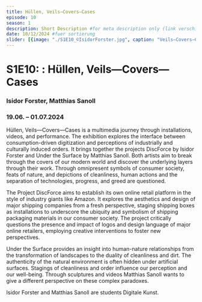 ```yaml
---
title: Hüllen, Veils—Covers—Cases
episode: 10
season: 1
description: Short Description #for meta description only (link verschicken etc. nicht auf der seite zu sehen)
date: 10/12/2024 #fuer sortierung
slider: [{image: "./S1E10_©IsidorForster.jpg", caption: "Veils—Covers—Cases"},]
---
```


# S1E10: : Hüllen, Veils—Covers—Cases
### Isidor Forster, Matthias Sanoll
### 19.06. – 01.07.2024
		
Hüllen, Veils—Covers—Cases is a multimedia journey through installations, videos, and performance. The exhibition explores the interface between consumption-driven digitization and perceptions of industrially and culturally induced orders. It brings together the projects DiscForce by Isidor Forster and Under the Surface by Matthias Sanoll. Both artists aim to break through the covers of our modern world and discover the underlying layers through their work. Through omnipresent symbols of consumer society, feats of nature, and depictions of cleanliness, human actions and the separation of technologies, progress, and greed are questioned. 
 
The Project DiscForce aims to establish its own online retail platform in the style of industry giants like Amazon. It explores the aesthetics and design of major shipping companies from a fresh perspective, staging shipping boxes as installations to underscore the ubiquity and symbolism of shipping packaging materials in our consumer society. The project critically questions the presence and impact of logos and design language of major online retailers, employing creative interventions to foster new perspectives.
 
Under the Surface provides an insight into human-nature relationships from the transformation of landscapes to the duality of cleanliness and dirt. The authenticity of the natural environment is often hidden under artificial surfaces. Stagings of cleanliness and order influence our perception and our well-being. Through sculptures and videos Matthias Sanoll wants to give a different perspective on these complex paradoxes.
 
Isidor Forster and Matthias Sanoll are students Digitale Kunst.